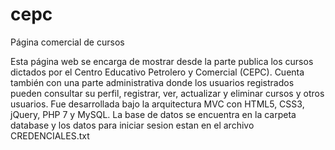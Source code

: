 # cepc
Página comercial de cursos

Esta página web se encarga de mostrar desde la parte publica los cursos dictados por el Centro Educativo Petrolero y Comercial (CEPC). Cuenta también con una parte administrativa donde los usuarios registrados pueden consultar su perfil, registrar, ver, actualizar y eliminar cursos y otros usuarios. Fue desarrollada bajo la arquitectura MVC con HTML5, CSS3, jQuery, PHP 7 y MySQL. La base de datos se encuentra en la carpeta database y los datos para iniciar sesion estan en el archivo CREDENCIALES.txt
